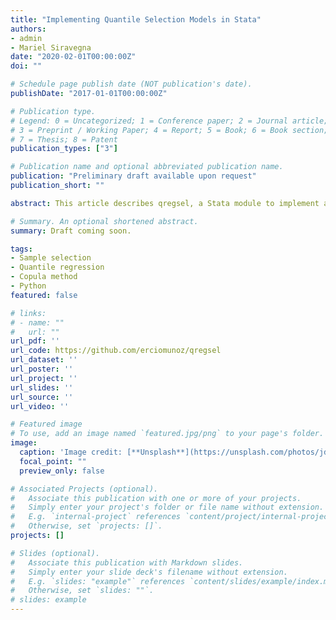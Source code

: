 ```yaml
---
title: "Implementing Quantile Selection Models in Stata"
authors:
- admin
- Mariel Siravegna
date: "2020-02-01T00:00:00Z"
doi: ""

# Schedule page publish date (NOT publication's date).
publishDate: "2017-01-01T00:00:00Z"

# Publication type.
# Legend: 0 = Uncategorized; 1 = Conference paper; 2 = Journal article;
# 3 = Preprint / Working Paper; 4 = Report; 5 = Book; 6 = Book section;
# 7 = Thesis; 8 = Patent
publication_types: ["3"]

# Publication name and optional abbreviated publication name.
publication: "Preliminary draft available upon request"
publication_short: ""

abstract: This article describes qregsel, a Stata module to implement a copula-based sample selection correction for quantile regression recently proposed by Arellano and Bonhomme (2017, Econometrica 85(1), pp1-28). This user-written command exploits the newly available Stata 16 capabilities to solve linear programming problems, and the integration with Python. We illustrate the use of qregsel with an empirical example using the data employed in the Stata base reference manual for the heckman command.

# Summary. An optional shortened abstract.
summary: Draft coming soon.

tags:
- Sample selection
- Quantile regression
- Copula method
- Python
featured: false

# links:
# - name: ""
#   url: ""
url_pdf: ''
url_code: https://github.com/erciomunoz/qregsel
url_dataset: ''
url_poster: ''
url_project: ''
url_slides: ''
url_source: ''
url_video: ''

# Featured image
# To use, add an image named `featured.jpg/png` to your page's folder. 
image:
  caption: 'Image credit: [**Unsplash**](https://unsplash.com/photos/jdD8gXaTZsc)'
  focal_point: ""
  preview_only: false

# Associated Projects (optional).
#   Associate this publication with one or more of your projects.
#   Simply enter your project's folder or file name without extension.
#   E.g. `internal-project` references `content/project/internal-project/index.md`.
#   Otherwise, set `projects: []`.
projects: []

# Slides (optional).
#   Associate this publication with Markdown slides.
#   Simply enter your slide deck's filename without extension.
#   E.g. `slides: "example"` references `content/slides/example/index.md`.
#   Otherwise, set `slides: ""`.
# slides: example
---
```

